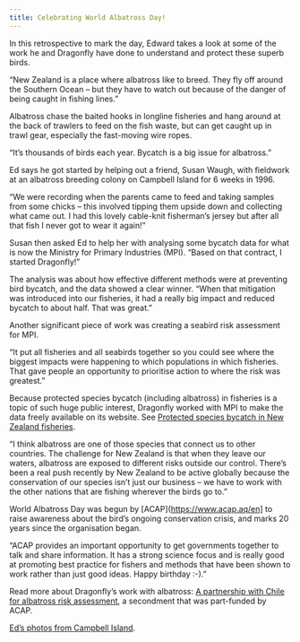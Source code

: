 ```yaml
---
title: Celebrating World Albatross Day!
---
```

In this retrospective to mark the day, Edward takes a look at some of the work he and Dragonfly have done to understand and protect these superb birds.

<!--more-->

“New Zealand is a place where albatross like to breed. They fly off around the Southern Ocean – but they have to watch out because of the danger of being caught in fishing lines.”

Albatross chase the baited hooks in longline fisheries and hang around at the back of trawlers to feed on the fish waste, but can get caught up in trawl gear, especially the fast-moving wire ropes.

“It’s thousands of birds each year. Bycatch is a big issue for albatross.”

Ed says he got started by helping out a friend, Susan Waugh, with fieldwork at an albatross breeding colony on Campbell Island for 6 weeks in 1996.

“We were recording when the parents came to feed and taking samples from some chicks – this involved tipping them upside down and collecting what came out. I had this lovely cable-knit fisherman’s jersey but after all that fish I never got to wear it again!”

Susan then asked Ed to help her with analysing some bycatch data for what is now the Ministry for Primary Industries (MPI). “Based on that contract, I started Dragonfly!”

The analysis was about how effective different methods were at preventing bird bycatch, and the data showed a clear winner. “When that mitigation was introduced into our fisheries, it had a really big impact and reduced bycatch to about half. That was great.”

Another significant piece of work was creating a seabird risk assessment for MPI.

“It put all fisheries and all seabirds together so you could see where the biggest impacts were happening to which populations in which fisheries. That gave people an opportunity to prioritise action to where the risk was greatest.”

Because protected species bycatch (including albatross) in fisheries is a topic of such huge public interest, Dragonfly worked with MPI to make the data freely available on its website. See [Protected species bycatch in New Zealand fisheries](https://psc.dragonfly.co.nz/2019v1/).

“I think albatross are one of those species that connect us to other countries. The challenge for New Zealand is that when they leave our waters, albatross are exposed to different risks outside our control. There’s been a real push recently by New Zealand to be active globally because the conservation of our species isn’t just our business – we have to work with the other nations that are fishing wherever the birds go to.”

World Albatross Day was begun by [ACAP](https://www.acap.aq/en]
 to raise awareness about the bird’s ongoing conservation crisis, and marks 20 years since the organisation began.

“ACAP provides an important opportunity to get governments together to  talk and share information. It has a strong science focus and is really good at promoting best practice for fishers and methods that have been shown to work rather than just good ideas. Happy birthday :-).”

Read more about Dragonfly’s work with albatross:
[A partnership with Chile for albatross risk assessment](https://www.dragonfly.co.nz/news/2018-11-20-luis-visit.html), a secondment that was part-funded by ACAP.

[Ed’s photos from Campbell Island](https://www.dragonfly.co.nz/news/2018-01-15-campbell-photos.html).
